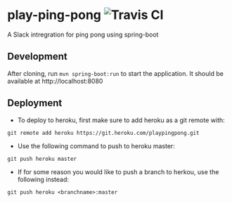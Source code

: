 # play-ping-pong ![Travis CI](https://travis-ci.org/rydogs/play-ping-pong.svg?branch=master)
A Slack intregration for ping pong using spring-boot

## Development
After cloning, run `mvn spring-boot:run` to start the application.  It should be available at http://localhost:8080

## Deployment
* To deploy to heroku, first make sure to add heroku as a git remote with:

`git remote add heroku https://git.heroku.com/playpingpong.git`

* Use the following command to push to heroku master:

`git push heroku master`

* If for some reason you would like to push a branch to herkou, use the following instead:

`git push heroku <branchname>:master`
